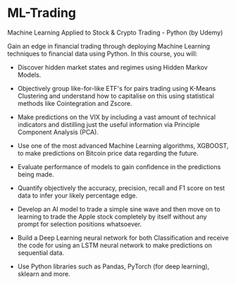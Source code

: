 # ML-Trading
Machine Learning Applied to Stock &amp; Crypto Trading - Python (by Udemy)


Gain an edge in financial trading through deploying Machine Learning techniques to financial data using Python. In this course, you will:

- Discover hidden market states and regimes using Hidden Markov Models.

- Objectively group like-for-like ETF's for pairs trading using K-Means Clustering and understand how to capitalise on this using statistical methods like Cointegration and Zscore.

- Make predictions on the VIX by including a vast amount of technical indicators and distilling just the useful information via Principle Component Analysis (PCA).

- Use one of the most advanced Machine Learning algorithms, XGBOOST, to make predictions on Bitcoin price data regarding the future.

- Evaluate performance of models to gain confidence in the predictions being made.

- Quantify objectively the accuracy, precision, recall and F1 score on test data to infer your likely percentage edge.

- Develop an AI model to trade a simple sine wave and then move on to learning to trade the Apple stock completely by itself without any prompt for selection positions whatsoever.

- Build a Deep Learning neural network for both Classification and receive the code for using an LSTM neural network to make predictions on sequential data.

- Use Python libraries such as Pandas, PyTorch (for deep learning), sklearn and more.



